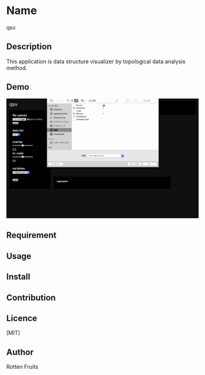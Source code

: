 Name
====

qsv

## Description
This application is data structure visualizer by topological data analysis method.

## Demo
![test](qsv.gif)

## Requirement

## Usage

## Install

## Contribution

## Licence

[MIT]

## Author
Rotten Fruits